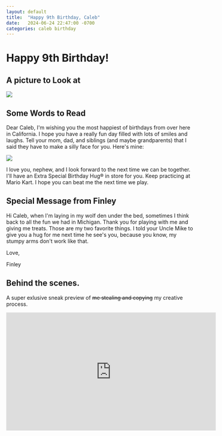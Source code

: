 ```yaml
---
layout: default
title:  "Happy 9th Birthday, Caleb"
date:   2024-06-24 22:47:00 -0700
categories: caleb birthday
---
```


# Happy 9th Birthday!

## A picture to Look at



![](https://images2.imgbox.com/29/e7/BnWa4BW2_o.png)



## Some Words to Read

Dear Caleb, I'm wishing you the most happiest of birthdays from over here in California.  I hope you have a really fun day filled with lots of smiles and laughs.  Tell your mom, dad, and siblings (and maybe grandparents) that I said they have to make a silly face for you.  Here's mine:

![](https://images2.imgbox.com/db/34/KHUOdNtC_o.jpg)



I love you, nephew, and I look forward to the next time we can be together.  I'll have an Extra Special Birthday Hug® in store for you.  Keep practicing at Mario Kart.  I hope you can beat me the next time we play.

## Special Message from Finley

Hi Caleb, when I'm laying in my wolf den under the bed, sometimes I think back to all the fun we had in Michigan.  Thank you for playing with me and giving me treats.  Those are my two favorite things.  I told your Uncle Mike to give you a hug for me next time he see's you, because you know, my stumpy arms don't work like that.

Love,

Finley



## Behind the scenes.

A super exlusive sneak preview of ~~me stealing and copying~~ my creative process.

<iframe width="560" height="315" src="https://www.youtube.com/embed/HLHAleONrEI?si=QbeF-cTORAkoYRhV" title="YouTube video player" frameborder="0" allow="accelerometer; autoplay; clipboard-write; encrypted-media; gyroscope; picture-in-picture; web-share" referrerpolicy="strict-origin-when-cross-origin" allowfullscreen></iframe>

